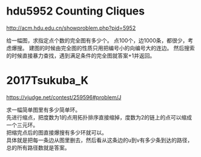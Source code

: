 # hdu5952 Counting Cliques
http://acm.hdu.edu.cn/showproblem.php?pid=5952

给一幅图，求指定点个数的完全图有多少个。
点100个，边1000条，都很少，考虑爆搜。
建图的时候由完全图的性质只用把编号小的向编号大的连边。
然后搜索的时候直接暴力查找，遇到满足条件的完全图就答案+1并返回。

# 2017Tsukuba_K
https://vjudge.net/contest/259596#problem/J

求一幅简单图里有多少简单环。  
先进行缩点，把度数为1的点用拓扑排序直接缩掉，度数为2的链上的点可以缩成一个三元环。  
把缩完点后的图直接爆搜有多少环就可以。  
具体就是把每一条边从图里删去，然后看从这条边的u到v有多少条到达的路径，总的所有路径数就是答案。  